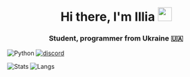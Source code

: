 <h1 align="center">Hi there, I'm Illia
<img src="https://github.com/blackcater/blackcater/raw/main/images/Hi.gif" height="32"/></h1>
<h3 align="center">Student, programmer from Ukraine 🇺🇦</h3>

![Python](https://img.shields.io/badge/python-3670A0?style=for-the-badge&logo=python&logoColor=ffdd54)
<a href="https://discord.gg/KBMvHJjXMx"><img src="https://img.shields.io/badge/%3CServer%3E-%237289DA.svg?style=for-the-badge&logo=discord&logoColor=white" alt="discord"></a>

![Stats](https://github-readme-stats.vercel.app/api?username=illia841&show_icons=true&theme=github_dark)
![Langs](https://github-readme-stats.vercel.app/api/top-langs/?username=illia841&layout=compact&theme=github_dark)

<!--
**illia841/illia841** is a ✨ _special_ ✨ repository because its `README.md` (this file) appears on your GitHub profile.

Here are some ideas to get you started:

- 🔭 I’m currently working on ...
- 🌱 I’m currently learning ...
- 👯 I’m looking to collaborate on ...
- 🤔 I’m looking for help with ...
- 💬 Ask me about ...
- 📫 How to reach me: ...
- 😄 Pronouns: ...
- ⚡ Fun fact: ...
-->
